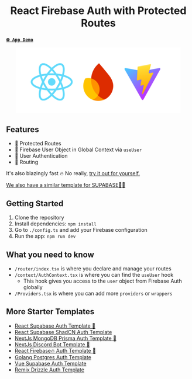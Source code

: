 <p align="center">
<h1 align="center">React Firebase Auth with Protected Routes</h1>
</p>


[**`🌐 App Demo`**](https://react-firebase-auth-templ-mmvergaras-projects.vercel.app/)

<p align="center">
<img src="remove_me.png" width="450">
</p>

## Features

- 🚀 Protected Routes
- 🚀 Firebase User Object in Global Context via `useUser`
- 🚀 User Authentication
- 🚀 Routing

It's also blazingly fast 🔥 No really, [try it out for yourself.](https://react-firebase-auth-templ-mmvergaras-projects.vercel.app/)

[We also have a similar template for SUPABASE💚🍀](https://github.com/mmvergara/react-supabase-auth-template)
## Getting Started

1. Clone the repository
2. Install dependencies: `npm install`
3. Go to `./config.ts` and add your Firebase configuration
4. Run the app: `npm run dev`

## What you need to know

- `/router/index.tsx` is where you declare and manage your routes 
- `/context/AuthContext.tsx` is where you can find the `useUser` hook
  - This hook gives you access to the `user` object from Firebase Auth globally
- `/Providers.tsx` is where you can add more `providers` or `wrappers`


## More Starter Templates

- [React Supabase Auth Template 🌟](https://github.com/mmvergara/react-supabase-auth-template)
- [React Supabase ShadCN Auth Template](https://github.com/mmvergara/react-supabase-shadcn-auth-template)
- [NextJs MongoDB Prisma Auth Template 🌟](https://github.com/mmvergara/nextjs-mongodb-prisma-auth-template)
- [NextJs Discord Bot Template 🌟](https://github.com/mmvergara/nextjs-discord-bot-boilerplate)
- [React Firebase🔥 Auth Template 🌟](https://github.com/mmvergara/react-firebase-auth-template)
- [Golang Postgres Auth Template](https://github.com/mmvergara/golang-postgresql-auth-template)
- [Vue Supabase Auth Template](https://github.com/mmvergara/vue-supabase-auth-starter-template)
- [Remix Drizzle Auth Template](https://github.com/mmvergara/remix-drizzle-auth-template)
